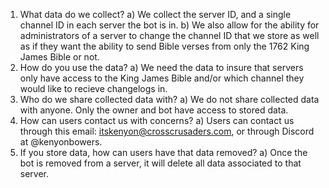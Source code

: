 1) What data do we collect?
	a) We collect the server ID, and a single channel ID in each server the bot is in.
	b) We also allow for the ability for administrators of a server to change the channel ID that we store as well as if they want the ability to send Bible verses from only the 1762 King James Bible or not.
2) How do you use the data?
	a) We need the data to insure that servers only have access to the King James Bible and/or which channel they would like to recieve changelogs in.
3) Who do we share collected data with?
	a) We do not share collected data with anyone. Only the owner and bot have access to stored data.
4) How can users contact us with concerns?
	a) Users can contact us through this email: itskenyon@crosscrusaders.com, or through Discord at @kenyonbowers.
5) If you store data, how can users have that data removed?
	a) Once the bot is removed from a server, it will delete all data associated to that server.
